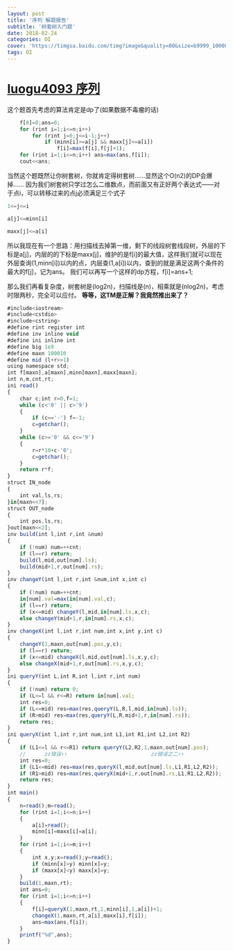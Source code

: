 ```yaml
---
layout: post
title: '序列 解题报告'
subtitle: '树套树入门题'
date: 2018-02-24
categories: OI
cover: 'https://timgsa.baidu.com/timg?image&quality=80&size=b9999_10000&sec=1519484702011&di=2f99be20662c255a75556a15667a6b49&imgtype=0&src=http%3A%2F%2Fpic1.5442.com%2F2015%2F0523%2F07%2F01.jpg'
tags: OI
---
```


# [luogu4093 序列](https://www.luogu.org/problemnew/show/P4093)

这个题首先考虑的算法肯定是dp了(如果数据不毒瘤的话)

```javascript
    f[0]=0;ans=0;
    for (rint i=1;i<=n;i++)
        for (rint j=0;j<=i-1;j++)
            if (minn[i]>=a[j] && maxx[j]<=a[i])
                f[i]=max(f[i],f[j]+1);
    for (rint i=1;i<=n;i++) ans=max(ans,f[i]);
    cout<<ans;

```

当然这个题既然让你树套树，你就肯定得树套树……显然这个O(n2)的DP会爆掉……
因为我们树套树只学过怎么二维数点，而前面又有正好两个表达式——对于点i，可以转移过来的点j必须满足三个式子

```javascript
1<=j<=i

a[j]<=minn[i]

maxx[j]<=a[i]

```

所以我现在有一个思路：用扫描线去掉第一维，剩下的线段树套线段树，外层的下标是a[j]，内层的的下标是maxx[j]，维护的是f[i]的最大值，这样我们就可以现在外层查询(1,minn[i])以内的点，内层查(1,a[i])以内，查到的就是满足这两个条件的最大的f[j]，记为ans。
我们可以再写一个这样的dp方程，f[i]=ans+1;

那么我们再看复杂度，树套树是(log2n)，扫描线是(n)，相乘就是(nlog2n)，考虑时限两秒，完全可以应付。
**等等，这TM是正解？我竟然推出来了？**

```javascript
#include<iostream>
#include<cstdio>
#include<cstring>
#define rint register int
#define inv inline void
#define ini inline int
#define big 1e9
#define maxn 100010
#define mid (l+r>>1)
using namespace std;
int f[maxn],a[maxn],minn[maxn],maxx[maxn];
int n,m,cnt,rt;
ini read()
{
	char c;int r=0,f=1;
	while (c<'0' || c>'9')
	{
		if (c=='-') f=-1;
		c=getchar();
	}
	while (c>='0' && c<='9')
	{
		r=r*10+c-'0';
		c=getchar();
	}
	return r*f;
}
struct IN_node
{
	int val,ls,rs;
}in[maxn<<7];
struct OUT_node
{
	int pos,ls,rs;
}out[maxn<<2];
inv build(int l,int r,int &num)
{
	if (!num) num=++cnt;
	if (l==r) return;
	build(l,mid,out[num].ls);
	build(mid+1,r,out[num].rs);
}
inv changeY(int l,int r,int &num,int x,int c)
{
	if (!num) num=++cnt;
	in[num].val=max(in[num].val,c);
	if (l==r) return;
	if (x<=mid) changeY(l,mid,in[num].ls,x,c);
	else changeY(mid+1,r,in[num].rs,x,c);
}
inv changeX(int l,int r,int num,int x,int y,int c)
{
	changeY(1,maxn,out[num].pos,y,c);
	if (l==r) return;
	if (x<=mid) changeX(l,mid,out[num].ls,x,y,c);
	else changeX(mid+1,r,out[num].rs,x,y,c);
}
ini queryY(int L,int R,int l,int r,int num)
{
	if (!num) return 0;
	if (L<=l && r<=R) return in[num].val;
	int res=0;
	if (L<=mid) res=max(res,queryY(L,R,l,mid,in[num].ls));
	if (R>mid) res=max(res,queryY(L,R,mid+1,r,in[num].rs));
	return res;
}
ini queryX(int l,int r,int num,int L1,int R1,int L2,int R2)
{
	if (L1<=l && r<=R1) return queryY(L2,R2,1,maxn,out[num].pos);
	//      zz错误↑↑                           zz错误之二↑↑ 
	int res=0;
	if (L1<=mid) res=max(res,queryX(l,mid,out[num].ls,L1,R1,L2,R2)); 
	if (R1>mid) res=max(res,queryX(mid+1,r,out[num].rs,L1,R1,L2,R2));
	return res;
}
int main()
{
	n=read();m=read();
	for (rint i=1;i<=n;i++) 
	{
		a[i]=read();
		minn[i]=maxx[i]=a[i];
	}
	for (rint i=1;i<=m;i++)
	{
		int x,y;x=read();y=read();
		if (minn[x]>y) minn[x]=y;
		if (maxx[x]<y) maxx[x]=y;
	}
	build(1,maxn,rt);
	int ans=0;
	for (rint i=1;i<=n;i++)
	{
		f[i]=queryX(1,maxn,rt,1,minn[i],1,a[i])+1;
		changeX(1,maxn,rt,a[i],maxx[i],f[i]);
		ans=max(ans,f[i]);
	}
	printf("%d",ans);
} 
```